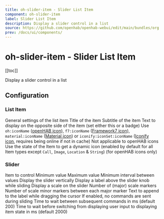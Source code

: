 ```yaml
---
title: oh-slider-item - Slider List Item
component: oh-slider-item
label: Slider List Item
description: Display a slider control in a list
source: https://github.com/openhab/openhab-webui/edit/main/bundles/org.openhab.ui/doc/components/oh-slider-item.md
prev: /docs/ui/components/
---
```


# oh-slider-item - Slider List Item

<!-- Put a screenshot here if relevant:
![](./images/oh-slider-item/header.jpg)
-->

[[toc]]

<!-- Note: you can overwrite the definition-provided description and add your own intro/additional sections instead -->
<!-- DO NOT REMOVE the following comments if you intend to keep the definition-provided description -->
<!-- GENERATED componentDescription -->
Display a slider control in a list
<!-- GENERATED /componentDescription -->

## Configuration

<!-- DO NOT REMOVE the following comments -->
<!-- GENERATED props -->
### List Item
<div class="props">
<PropGroup name="listitem" label="List Item">
  General settings of the list item
<PropBlock type="TEXT" name="title" label="Title">
  <PropDescription>
    Title of the item
  </PropDescription>
</PropBlock>
<PropBlock type="TEXT" name="subtitle" label="Subtitle">
  <PropDescription>
    Subtitle of the item
  </PropDescription>
</PropBlock>
<PropBlock type="TEXT" name="after" label="After">
  <PropDescription>
    Text to display on the opposite side of the item (set either this or a badge)
  </PropDescription>
</PropBlock>
<PropBlock type="TEXT" name="icon" label="Icon">
  <PropDescription>
    Use <code>oh:iconName</code> (<a class="external text-color-blue" target="_blank" href="https://www.openhab.org/link/icons">openHAB icon</a>), <code>f7:iconName</code> (<a class="external text-color-blue" target="_blank" href="https://framework7.io/icons/">Framework7 icon</a>), <code>material:iconName</code> (<a class="external text-color-blue" target="_blank" href="https://jossef.github.io/material-design-icons-iconfont/">Material icon</a>) or <code>iconify:iconSet:iconName</code> (<a class="external text-color-blue" target="_blank" href="https://icon-sets.iconify.design">Iconify icon</a>, requires being online if not in cache)
  </PropDescription>
</PropBlock>
<PropBlock type="TEXT" name="iconColor" label="Icon Color">
  <PropDescription>
    Not applicable to openHAB icons
  </PropDescription>
</PropBlock>
<PropBlock type="BOOLEAN" name="iconUseState" label="Icon depends on state">
  <PropDescription>
    Use the state of the Item to get a dynamic icon (enabled by default for all Item types except <code>Call</code>, <code>Image</code>, <code>Location</code> & <code>String</code>) (for openHAB icons only)
  </PropDescription>
</PropBlock>
</PropGroup>
</div>

### Slider
<div class="props">
<PropGroup name="slider" label="Slider">
<PropBlock type="TEXT" name="item" label="Item" context="item">
  <PropDescription>
    Item to control
  </PropDescription>
</PropBlock>
<PropBlock type="DECIMAL" name="min" label="Min">
  <PropDescription>
    Minimum value
  </PropDescription>
</PropBlock>
<PropBlock type="DECIMAL" name="max" label="Max">
  <PropDescription>
    Maximum value
  </PropDescription>
</PropBlock>
<PropBlock type="DECIMAL" name="step" label="Step">
  <PropDescription>
    Minimum interval between values
  </PropDescription>
</PropBlock>
<PropBlock type="DECIMAL" name="vertical" label="Vertical">
  <PropDescription>
    Display the slider vertically
  </PropDescription>
</PropBlock>
<PropBlock type="BOOLEAN" name="label" label="Display Label">
  <PropDescription>
    Display a label above the slider knob while sliding
  </PropDescription>
</PropBlock>
<PropBlock type="BOOLEAN" name="scale" label="Display Scale">
  <PropDescription>
    Display a scale on the slider
  </PropDescription>
</PropBlock>
<PropBlock type="INTEGER" name="scaleSteps" label="Scale steps">
  <PropDescription>
    Number of (major) scale markers
  </PropDescription>
</PropBlock>
<PropBlock type="INTEGER" name="scaleSubSteps" label="Scale sub-steps">
  <PropDescription>
    Number of scale minor markers between each major marker
  </PropDescription>
</PropBlock>
<PropBlock type="TEXT" name="unit" label="Unit">
  <PropDescription>
    Text to append to the label while dragging the cursor
  </PropDescription>
</PropBlock>
<PropBlock type="BOOLEAN" name="releaseOnly" label="Send command only on release">
  <PropDescription>
    If enabled, no commands are sent during sliding
  </PropDescription>
</PropBlock>
<PropBlock type="INTEGER" name="commandInterval" label="Command Interval">
  <PropDescription>
    Time to wait between subsequent commands in ms (default 200)
  </PropDescription>
</PropBlock>
<PropBlock type="INTEGER" name="delayStateDisplay" label="Delay State Display">
  <PropDescription>
    Time to wait before switching from displaying user input to displaying item state in ms (default 2000)
  </PropDescription>
</PropBlock>
</PropGroup>
</div>


<!-- GENERATED /props -->

<!-- If applicable describe how properties are forwarded to a underlying component from Framework7, ECharts, etc.:
### Inherited Properties

-->

<!-- If applicable describe the slots recognized by the component and what they represent:
### Slots

#### `default`

The contents of the oh-slider-item.

-->

<!-- Add as many examples as desired - put the YAML in a details container when it becomes too long (~150/200+ lines):
## Examples

### Example 1

![](./images/oh-slider-item/example1.jpg)

```yaml
component: oh-slider-item
config:
  prop1: value1
  prop2: value2
```

### Example 2

![](./images/oh-slider-item/example2.jpg)

::: details YAML
```yaml
component: oh-slider-item
config:
  prop1: value1
  prop2: value2
slots
```
:::

-->

<!-- Try to clean up URLs to the forum (https://community.openhab.org/t/<threadID>[/<postID>] should suffice)
## Community Resources

- [Community Post 1](https://community.openhab.org/t/12345)
- [Community Post 2](https://community.openhab.org/t/23456)
-->
